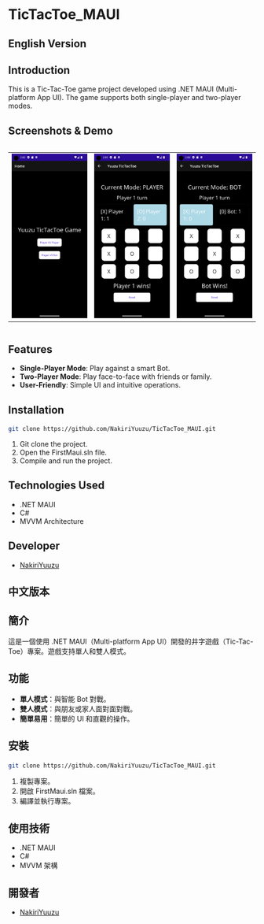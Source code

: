 ﻿# TicTacToe_MAUI

## English Version
## Introduction
This is a Tic-Tac-Toe game project developed using .NET MAUI (Multi-platform App UI). The game supports both single-player and two-player modes.

## Screenshots & Demo
<div style="overflow-x: auto;">
    <table>
    <tr>
        <td><img src="documents/image/Screenshot_1694700153.png" width="300"></td>
        <td><img src="documents/image/Screenshot_1694700209.png" width="300"></td>
        <td><img src="documents/image/Screenshot_1694700221.png" width="300"></td>
    </tr>
    </table>
</div>

## Features
- **Single-Player Mode**: Play against a smart Bot.
- **Two-Player Mode**: Play face-to-face with friends or family.
- **User-Friendly**: Simple UI and intuitive operations.

## Installation
```bash
git clone https://github.com/NakiriYuuzu/TicTacToe_MAUI.git
```
1. Git clone the project.
2. Open the FirstMaui.sln file.
3. Compile and run the project.

## Technologies Used
- .NET MAUI
- C#
- MVVM Architecture

## Developer
- [NakiriYuuzu](https://github.com/NakiriYuuzu)

## 中文版本
## 簡介
這是一個使用 .NET MAUI（Multi-platform App UI）開發的井字遊戲（Tic-Tac-Toe）專案。遊戲支持單人和雙人模式。

## 功能
- **單人模式**：與智能 Bot 對戰。
- **雙人模式**：與朋友或家人面對面對戰。
- **簡單易用**：簡單的 UI 和直觀的操作。

## 安裝
```bash
git clone https://github.com/NakiriYuuzu/TicTacToe_MAUI.git
```
1. 複製專案。
2. 開啟 FirstMaui.sln 檔案。
3. 編譯並執行專案。

## 使用技術
- .NET MAUI
- C#
- MVVM 架構

## 開發者
- [NakiriYuuzu](https://github.com/NakiriYuuzu)